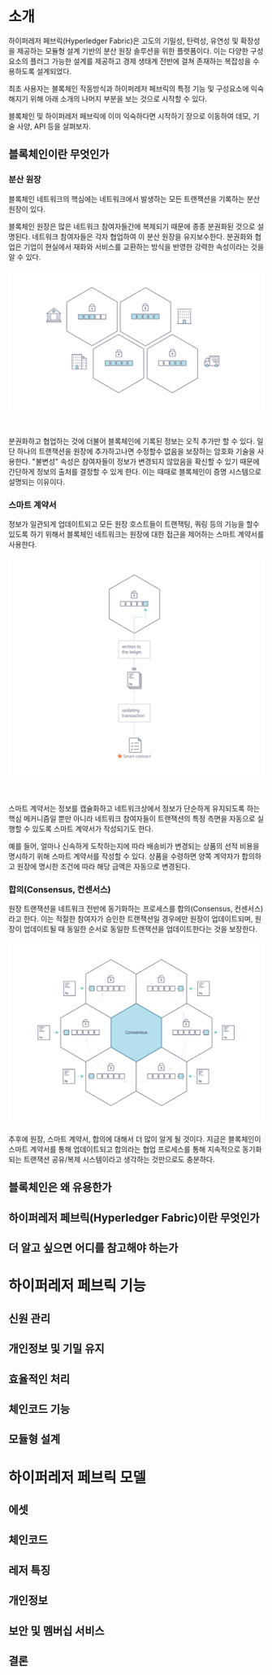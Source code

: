 # 소개
하이퍼레저 페브릭(Hyperledger Fabric)은 고도의 기밀성, 탄력성, 유연성 및 확장성을 제공하는 모듈형 설계 기반의 분산 원장 솔루션을 위한 플렛폼이다. 이는 다양한 구성요소의 플러그 가능한 설계를 제공하고 경제 생태계 전반에 걸쳐 존재하는 복잡성을 수용하도록 설계되었다.

최초 사용자는 블록체인 작동방식과 하이퍼레저 페브릭의 특정 기능 및 구성요소에 익숙해지기 위해 아래 소개의 나머지 부분을 보는 것으로 시작할 수 있다.

블록체인 및 하이퍼레저 페브릭에 이미 익숙하다면 시작하기 장으로 이동하여 데모, 기술 사양, API 등을 살펴보자.

## 블록체인이란 무엇인가

### 분산 원장
블록체인 네트워크의 핵심에는 네트워크에서 발생하는 모든 트랜잭션을 기록하는 분산 원장이 있다.

블록체인 원장은 많은 네트워크 참여자들간에 복제되기 때문에 종종 분권화된 것으로 설명된다. 네트워크 참여자들은 각자 협업하여 이 분산 원장을 유지보수한다. 분권화와 협업은 기업이 현실에서 재화와 서비스를 교환하는 방식을 반영한 강력한 속성이라는 것을 알 수 있다.

<p align="center">
  <img src=".images/03-1.png"/>
</p>
<br/>

분권화하고 협업하는 것에 더불어 블록체인에 기록된 정보는 오직 추가만 할 수 있다. 일단 하나의 트랜잭션을 원장에 추가하고나면 수정할수 없음을 보장하는 암호화 기술을 사용한다. "불변성" 속성은 참여자들이 정보가 변경되지 않았음을 확신할 수 있기 때문에 간단하게 정보의 출처를 결정할 수 있게 한다. 이는 때때로 블록체인이 증명 시스템으로 설명되는 이유이다.

### 스마트 계약서
정보가 일관되게 업데이트되고 모든 원장 호스트들이 트랜잭팅, 쿼링 등의 기능을 할수 있도록 하기 위해서 블록체인 네트워크는 원장에 대한 접근을 제어하는 스마트 계약서를 사용한다.

<p align="center">
  <img src=".images/03-2.png"/>
</p>
<br/>

스마트 계약서는 정보를 캡슐화하고 네트워크상에서 정보가 단순하게 유지되도록 하는 핵심 메커니즘일 뿐만 아니라 네트워크 참여자들이 트랜잭션의 특정 측면을 자동으로 실행할 수 있도록 스마트 계약서가 작성되기도 한다.

예를 들어, 얼마나 신속하게 도착하는지에 따라 배송비가 변경되는 상품의 선적 비용을 명시하기 위해 스마트 계약서를 작성할 수 있다. 상품을 수령하면 양쪽 계약자가 합의하고 원장에 명시한 조건에 따라 해당 금액은 자동으로 변경된다.

### 합의(Consensus, 컨센서스)
원장 트랜잭션을 네트워크 전반에 동기화하는 프로세스를 합의(Consensus, 컨센서스)라고 한다. 이는 적절한 참여자가 승인한 트랜잭션일 경우에만 원장이 업데이트되며, 원장이 업데이트될 때 동일한 순서로 동일한 트랜잭션을 업데이트한다는 것을 보장한다.

<p align="center">
  <img src=".images/03-3.png"/>
</p>

추후에 원장, 스마트 계약서, 합의에 대해서 더 많이 알게 될 것이다. 지금은 블록체인이 스마트 계약서를 통해 업데이트되고 합의라는 협업 프로세스를 통해 지속적으로 동기화되는 트랜잭션 공유/복제 시스템이라고 생각하는 것만으로도 충분하다.

## 블록체인은 왜 유용한가

## 하이퍼레저 페브릭(Hyperledger Fabric)이란 무엇인가

## 더 알고 싶으면 어디를 참고해야 하는가

# 하이퍼레저 페브릭 기능

## 신원 관리

## 개인정보 및 기밀 유지

## 효율적인 처리

## 체인코드 기능

## 모듈형 설계

# 하이퍼레저 페브릭 모델

## 에셋

## 체인코드

## 레저 특징

## 개인정보

## 보안 및 멤버십 서비스

## 결론
